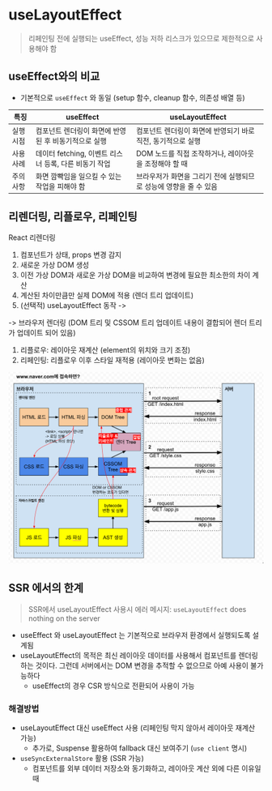 # useLayoutEffect

> 리페인팅 전에 실행되는 useEffect, 성능 저하 리스크가 있으므로 제한적으로 사용해야 함

## useEffect와의 비교

- 기본적으로 `useEffect` 와 동일 (setup 함수, cleanup 함수, 의존성 배열 등)

<table>
    <thead>
        <tr>
            <th>특징</th>
            <th>useEffect</th>
            <th>useLayoutEffect</th>
        </tr>
    </thead>
    <tbody>
        <tr>
            <td>실행 시점</td>
            <td>컴포넌트 렌더링이 화면에 반영된 후 비동기적으로 실행</td>
            <td>컴포넌트 렌더링이 화면에 반영되기 바로 직전, 동기적으로 실행</td>
        </tr>
        <tr>
            <td>사용 사례</td>
            <td>데이터 fetching, 이벤트 리스너 등록, 다른 비동기 작업</td>
            <td>DOM 노드를 직접 조작하거나, 레이아웃을 조정해야 할 때</td>
        </tr>
        <tr>
            <td>주의사항</td>
            <td>화면 깜빡임을 일으킬 수 있는 작업을 피해야 함</td>
            <td>브라우저가 화면을 그리기 전에 실행되므로 성능에 영향을 줄 수 있음</td>
        </tr>
    </tbody>
</table>

## 리렌더링, 리플로우, 리페인팅

React 리렌더링

1. 컴포넌트가 상태, props 변경 감지
2. 새로운 가상 DOM 생성
3. 이전 가상 DOM과 새로운 가상 DOM을 비교하여 변경에 필요한 최소한의 차이 계산
4. 계산된 차이만큼만 실제 DOM에 적용 (렌더 트리 업데이트)
5. (선택적) useLayoutEffect 동작 ->

-> 브라우저 렌더링 (DOM 트리 및 CSSOM 트리 업데이트 내용이 결합되어 렌더 트리가 업데이트 되어 있음)

1. 리플로우: 레이아웃 재계산 (element의 위치와 크기 조정)
2. 리페인팅: 리플로우 이후 스타일 재적용 (레이아웃 변화는 없음)

<img src="./browser-rendering.png" alt="브라우저 렌더링">

## SSR 에서의 한계

> SSR에서 useLayoutEffect 사용시 에러 메시지: `useLayoutEffect` does nothing on the server

- useEffect 와 useLayoutEffect 는 기본적으로 브라우저 환경에서 실행되도록 설계됨
- useLayoutEffect의 목적은 최신 레이아웃 데이터를 사용해서 컴포넌트를 렌더링하는 것이다. 그런데 서버에서는 DOM 변경을 추적할 수 없으므로 아예 사용이 불가능하다
  - useEffect의 경우 CSR 방식으로 전환되어 사용이 가능

### 해결방법

- useLayoutEffect 대신 useEffect 사용 (리페인팅 막지 않아서 레이아웃 재계산 가능)
  - 추가로, Suspense 활용하여 fallback 대신 보여주기 (`use client` 명시)
- `useSyncExternalStore` 활용 (SSR 가능)
  - 컴포넌트를 외부 데이터 저장소와 동기화하고, 레이아웃 계산 외에 다른 이유일 때
